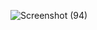 
![Screenshot (94)](https://user-images.githubusercontent.com/65439506/114733389-e9ced680-9d60-11eb-84e8-8a54e82eeca1.png)

